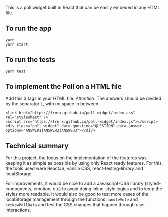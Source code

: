 This is a poll widget built in React that can be easily embeded in any HTML file.

## To run the app
```
yarn
yarn start
```

## To run the tests

`yarn test`

## To implement the Poll on a HTML file

Add this 3 tags in your HTML file.
_Attention_: The answers should be divided by the separator `|`, with no space in between.

```
<link href="https://frnrx.github.io/poll-widget/index.css" rel="stylesheet" />
<script src="https://frnrx.github.io/poll-widget/index.js"></script>
<div class="poll_widget" data-question="QUESTION" data-answer-options="ANSWER1|ANSWER2|ANSWER3"></div>
```

## Technical summary

For this project, the focus on the implementation of the features was keeping it as simple as possible by using only React ready features. For this, the tools used were ReactJS, vanilla CSS, react-testing-library and localStorage.

For improvements, it would be nice to add a Javascript-CSS library (styled-components, emotion, etc) to avoid doing inline-style logics and to keep the styles more readable. It would also be good to test more cases of the localStorage management through the functions `handleVote` and `setNewPollData` and test the CSS changes that happen through user interactions.
